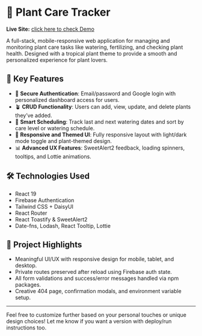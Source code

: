 # 🌿 Plant Care Tracker

**Live Site:** [click here to check Demo](https://plant-care-tracker-c369a.web.app/)

A full-stack, mobile-responsive web application for managing and monitoring plant care tasks like watering, fertilizing, and checking plant health. Designed with a tropical plant theme to provide a smooth and personalized experience for plant lovers.

## 🌟 Key Features

- 🔐 **Secure Authentication**: Email/password and Google login with personalized dashboard access for users.
- 🪴 **CRUD Functionality**: Users can add, view, update, and delete plants they’ve added.
- 📆 **Smart Scheduling**: Track last and next watering dates and sort by care level or watering schedule.
- 🎨 **Responsive and Themed UI**: Fully responsive layout with light/dark mode toggle and plant-themed design.
- 📊 **Advanced UX Features**: SweetAlert2 feedback, loading spinners, tooltips, and Lottie animations.

## 🛠️ Technologies Used

- React 19
- Firebase Authentication
- Tailwind CSS + DaisyUI
- React Router
- React Toastify & SweetAlert2
- Date-fns, Lodash, React Tooltip, Lottie

## 🧾 Project Highlights

- Meaningful UI/UX with responsive design for mobile, tablet, and desktop.
- Private routes preserved after reload using Firebase auth state.
- All form validations and success/error messages handled via npm packages.
- Creative 404 page, confirmation modals, and environment variable setup.

---

Feel free to customize further based on your personal touches or unique design choices! Let me know if you want a version with deploy/run instructions too.

